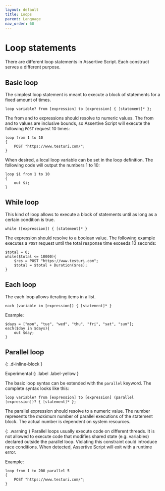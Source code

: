 ```yaml
---
layout: default
title: Loops
parent: Language
nav_order: 60
---
```


# Loop statements
There are different loop statements in Assertive Script. Each construct serves a different purpose.

## Basic loop
The simplest loop statement is meant to execute a block of statements for a fixed amount of times.

```
loop variable? from [expression] to [expression] { [statement]* };
```
The from and to expressions should resolve to numeric values. The from and to values are inclusive bounds, so Assertive Script will execute the following `POST` request 10 times: 
```assertive
loop from 1 to 10
{
    POST "https://www.testuri.com/";
}
```

When desired, a local loop variable can be set in the loop definition. The following code will output the numbers 1 to 10:
```assertive
loop $i from 1 to 10
{
    out $i;
}
```

## While loop
This kind of loop allows to execute a block of statements until as long as a certain condition is true.
```
while ([expression]) { [statement]* }
```
The expression should resolve to a boolean value. 
The following example executes a `POST` request until the total response time exceeds 10 seconds:
```assertive
$total = 0;
while($total <= 10000){
    $res = POST "https://www.testuri.com";
    $total = $total + Duration($res);
}
```

## Each loop
The each loop allows iterating items in a list.
```
each (variable in [expression]) { [statement]* }
```

Example:
```assertive
$days = ["mon", "tue", "wed", "thu", "fri", "sat", "sun"];
each($day in $days){
    out $day;
}
```

## Parallel loop 
{: .d-inline-block }

Experimental
{: .label .label-yellow }

The basic loop syntax can be extended with the `parallel` keyword. The complete syntax looks like this:
```
loop variable? from [expression] to [expression] (parallel [expression])? { [statement]* };
```
The parallel expression should resolve to a numeric value. The number represents the _maximum_ number of parallel executions of the statement block. The actual number is dependent on system resources.

{: .warning }
Parallel loops usually execute code on different threads. It is not allowed to execute code that modifies shared state (e.g. variables) declared outside the parallel loop. Violating this constraint could introduce race conditions. When detected, Assertive Script will exit with a runtime error.

Example:
```assertive
loop from 1 to 200 parallel 5
{
    POST "https://www.testuri.com/";
}
```